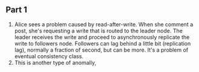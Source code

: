## Part 1

1. Alice sees a problem caused by read-after-write. When she comment a post, she's requesting a write that is routed to the leader node. The leader receives the write and proceed to asynchronously replicate the write to followers node. Followers can lag behind a little bit (replication lag), normally a fraction of second, but can be more. It's a problem of eventual consistency class.
2. This is another type of anomally,
